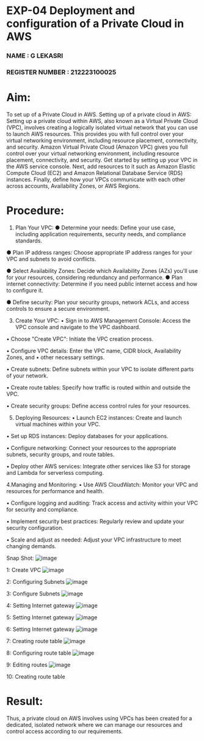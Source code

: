 # EXP-04 Deployment and configuration of a Private Cloud  in AWS
### NAME : G LEKASRI
### REGISTER NUMBER : 212223100025
# Aim:
To set up of a Private Cloud  in AWS.
         Setting up of a private cloud in AWS:
Setting up a private cloud within AWS, also known as a Virtual Private Cloud (VPC),
involves creating a logically isolated virtual network that you can use to launch AWS
resources. This provides you with full control over your virtual networking environment,
including resource placement, connectivity, and security.
Amazon Virtual Private Cloud (Amazon VPC) gives you full control over your virtual
networking environment, including resource placement, connectivity, and security. Get
started by setting up your VPC in the AWS service console. Next, add resources to it such as
Amazon Elastic Compute Cloud (EC2) and Amazon Relational Database Service (RDS)
instances. Finally, define how your VPCs communicate with each other across accounts,
Availability Zones, or AWS Regions.
# Procedure:
1. Plan Your VPC:
● Determine your needs:
Define your use case, including application requirements, security needs, and
compliance standards.

● Plan IP address ranges:
Choose appropriate IP address ranges for your VPC and subnets to avoid conflicts.

● Select Availability Zones:
Decide which Availability Zones (AZs) you'll use for your resources, considering
redundancy and performance.
● Plan internet connectivity:
Determine if you need public internet access and how to configure it.

● Define security:
Plan your security groups, network ACLs, and access controls to ensure a secure
environment.

3. Create Your VPC:
•	Sign in to AWS Management Console: Access the VPC console and navigate to the VPC dashboard.

•	 Choose "Create VPC": Initiate the VPC creation process.

•	Configure VPC details: Enter the VPC name, CIDR block, Availability Zones, and
•	other necessary settings.

•	Create subnets: Define subnets within your VPC to isolate different parts of your
	network.
 
•	Create route tables: Specify how traffic is routed within and outside the VPC.

•	 Create security groups: Define access control rules for your resources.

5. Deploying Resources:
•	Launch EC2 instances: Create and launch virtual machines within your VPC.

•	 Set up RDS instances: Deploy databases for your applications.

•	Configure networking: Connect your resources to the appropriate subnets, security
groups, and route tables.

•	Deploy other AWS services: Integrate other services like S3 for storage and Lambda for serverless computing.

4.Managing and Monitoring:
•	Use AWS CloudWatch: Monitor your VPC and resources for performance and
health.

•	Configure logging and auditing: Track access and activity within your VPC for
security and compliance.

•	Implement security best practices: Regularly review and update your security
configuration.

•	Scale and adjust as needed: Adjust your VPC infrastructure to meet changing
demands.


Snap Shot:
![image](https://github.com/user-attachments/assets/013bb3ef-f76e-46a3-b7d1-e0baca0ea3fe)

 

 1: Create VPC
 ![image](https://github.com/user-attachments/assets/e0a4bda9-a138-4135-901d-6fc3cf10ab51)

 
 2: Configuring Subnets
 ![image](https://github.com/user-attachments/assets/d01d7bf6-0a87-4ccf-8ea8-d866edd9aca2)


 3: Configure Subnets
 ![image](https://github.com/user-attachments/assets/8b011f51-9394-4987-b20c-7647b43f67ca)


 4: Setting Internet gateway
![image](https://github.com/user-attachments/assets/1bdc5fe4-c862-4da4-8055-467cc3ec8592)

 
 5: Setting Internet gateway
![image](https://github.com/user-attachments/assets/36e261e9-02bd-4138-ba67-a550053e98ce)

 6: Setting Internet gateway
![image](https://github.com/user-attachments/assets/ce784708-92d2-4075-9bc9-2c94df71fb24)

 
 7: Creating route table
![image](https://github.com/user-attachments/assets/ad2d9ba1-32f4-4e4e-a298-4d123099ea2a)

 
 8: Configuring route table
![image](https://github.com/user-attachments/assets/ed78e0b6-f713-4159-ac47-adc12a33f51d)

 
 9: Editing routes
![image](https://github.com/user-attachments/assets/bbf7def9-db5d-44f1-a08b-5b73acd68f06)

 10: Creating route table





# Result:
Thus, a  private cloud on AWS involves using VPCs has been created for  a dedicated, isolated network where we can manage our resources and control access according to our requirements.
